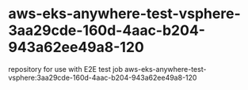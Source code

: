 # aws-eks-anywhere-test-vsphere-3aa29cde-160d-4aac-b204-943a62ee49a8-120
repository for use with E2E test job aws-eks-anywhere-test-vsphere:3aa29cde-160d-4aac-b204-943a62ee49a8-120
